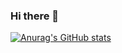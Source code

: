 ### Hi there 👋

[![Anurag's GitHub stats](https://github-readme-stats.vercel.app/api?username=SebastiT&theme=holi)](https://github.com/anuraghazra/github-readme-stats)

<!--
**SebastiT/SebastiT** is a ✨ _special_ ✨ repository because its `README.md` (this file) appears on your GitHub profile.

Here are some ideas to get you started:

- 🔭 I’m currently working on ...
- 🌱 I’m currently learning ...
- 👯 I’m looking to collaborate on ...
- 🤔 I’m looking for help with ...
- 💬 Ask me about ...
- 📫 How to reach me: ...
- 😄 Pronouns: ...
- ⚡ Fun fact: ...
-->
